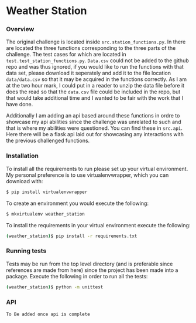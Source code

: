 # Weather Station

### Overview
The original challenge is located inside `src.station_functions.py`. In there are located the three functions corresponding to the three parts of the challenge. The test cases for which are located in `test.test_station_functions.py`. `Data.csv` could not be added to the github repo and was thus ignored, if you would like to run the functions with that data set, please download it seperately and add it to the file location `data/data.csv` so that it may be acquired in the functions correctly. As I am at the two hour mark, I could put in a reader to unzip the data file before it does the read so that the `data.csv` file could be included in the repo, but that would take additional time and I wanted to be fair with the work that I have done.

Additionally I am adding an api based around these functions in ordre to showcase my api abilities since the challenge was unrelated to such and that is where my abilities were questioned. You can find these in `src.api`. Here there will be a flask api laid out for showcasing any interactions with the previous challenged functions.

### Installation
To install all the requirements to run please set up your virtual environment. My personal preference is to use virtualenvwrapper, which you can download with:
```bash
$ pip install virtualenvwrapper
```

To create an environment you would execute the following:
```bash
$ mkvirtualenv weather_station
```

To install the requirements in your virtual environment execute the following:
```bash
(weather_station)$ pip install -r requirements.txt
```

### Running tests
Tests may be run from the top level directory (and is preferable since references are made from here) since the project has been made into a package.
Execute the following in order to run all the tests:
```bash
(weather_station)$ python -m unittest
```

### API
`To Be added once api is complete`
